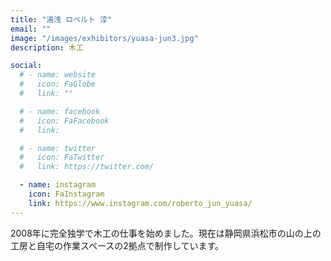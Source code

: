 ```yaml
---
title: "湯浅 ロベルト 淳"
email: ""
image: "/images/exhibitors/yuasa-jun3.jpg"
description: 木工

social:
  # - name: website
  #   icon: FaGlobe
  #   link: ""

  # - name: facebook
  #   icon: FaFacebook
  #   link: 

  # - name: twitter
  #   icon: FaTwitter
  #   link: https://twitter.com/

  - name: instagram
    icon: FaInstagram
    link: https://www.instagram.com/roberto_jun_yuasa/
---
```


2008年に完全独学で木工の仕事を始めました。現在は静岡県浜松市の山の上の工房と自宅の作業スペースの2拠点で制作しています。
